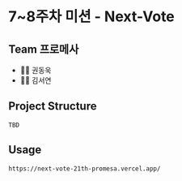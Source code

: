 # 7~8주차 미션 - Next-Vote

## Team 프로메사

- 👨‍💻 권동욱
- 👩‍💻 김서연

## Project Structure

    TBD

## Usage

    https://next-vote-21th-promesa.vercel.app/
